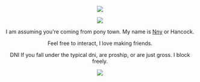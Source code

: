<p align="center"> <img src="https://i.imgur.com/TgHTgN4.png"/>
<p align="center"> <img src="https://i.imgur.com/VrRbLfU.png"/>
<p align="center"> I am assuming you're coming from pony town. My name is <ins>Nny</ins> or Hancock.
<p align="center"> Feel free to interact, I love making friends.
<p align="center"> DNI If you fall under the typical dni, are proship, or are just gross. I block freely.
<p align="center"> <img src="https://i.imgur.com/v8duv18.png"/>
